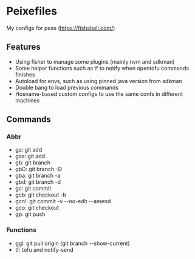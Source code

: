 # Peixefiles

My configs for pexe (https://fishshell.com/)

## Features

- Using fisher to manage some plugins (mainly nvm and sdkman)
- Some helper functions such as tf to notify when opentofu commands finishes
- Autoload for envs, such as using pinned java version from sdkman
- Double bang to load previous commands
- Hosname-based custom configs to use the same confs in different machines

## Commands

### Abbr

- ga: git add
- gaa: git add .
- gb: git branch
- gbD: git branch -D
- gba: git branch -a
- gbd: git branch -d
- gc: git commit
- gcb: git checkout -b
- gcn!: git commit -v --no-edit --amend
- gco: git checkout
- gp: git push

### Functions

- ggl: git pull origin (git branch --show-current)
- tf: tofu and notify-send
